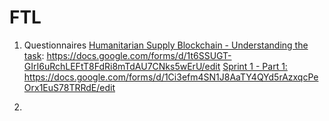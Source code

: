 # FTL

1. Questionnaires
<a href="https://goo.gl/forms/tfPXcDf14LYmSl6N2">Humanitarian Supply Blockchain - Understanding the task</a>:
https://docs.google.com/forms/d/1t6SSUGT-GIrI6uRchLEFtT8FdRi8mTdAU7CNks5wErU/edit
<a href="https://goo.gl/forms/QK0e1pFcjkMB71Hh2">Sprint 1 - Part 1:</a>
https://docs.google.com/forms/d/1Ci3efm4SN1J8AaTY4QYd5rAzxqcPeOrx1EuS78TRRdE/edit

2. 
